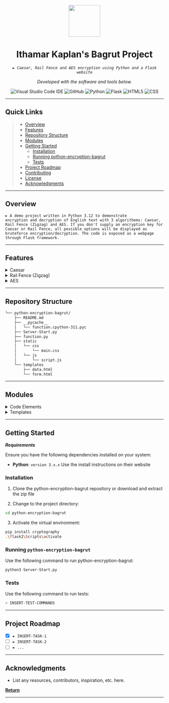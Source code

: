 <p align="center">
  <img src="https://upload.wikimedia.org/wikipedia/he/thumb/1/15/Ministry_of_Education.svg/1200px-Ministry_of_Education.svg.png" width="100" />
</p>
<p align="center">
    <h1 align="center">Ithamar Kaplan's Bagrut Project</h1>
</p>
<p align="center">
    <em><code>► Caesar, Rail Fence and AES encryption using Python and a Flask website</code></em>
</p>
<p>
<p align="center">
		<em>Developed with the software and tools below.</em>
</p>
<p align="center">
	<img src="https://img.shields.io/badge/Visual%20Studio%20Code-007ACC?style=flat&logo=visualstudiocode&logoColor=white" alt="Visual Studio Code IDE">
	<img src="https://img.shields.io/badge/GitHub-100000?style=flat&logo=github&logoColor=white" alt="GitHub">
	<img src="https://img.shields.io/badge/Python-3776AB?style=flat&logo=python&logoColor=white" alt="Python">
	<img src="https://img.shields.io/badge/Flask-000000?style=flat&logo=flask&logoColor=white" alt="Flask">
	<img src="https://img.shields.io/badge/HTML5-E34F26.svg?style=flat&logo=HTML5&logoColor=white" alt="HTML5">
	<img src="https://img.shields.io/badge/CSS-239120?&style=flat&logo=css3&logoColor=white" alt="CSS">
</p>
<hr>

##  Quick Links

> - [ Overview](#-overview)
> - [ Features](#-features)
> - [ Repository Structure](#-repository-structure)
> - [ Modules](#-modules)
> - [ Getting Started](#-getting-started)
>   - [ Installation](#-installation)
>   - [Running python-encryption-bagrut](#-running-python-encryption-bagrut)
>   - [ Tests](#-tests)
> - [ Project Roadmap](#-project-roadmap)
> - [ Contributing](#-contributing)
> - [ License](#-license)
> - [ Acknowledgments](#-acknowledgments)

---

##  Overview

<code>► A demo project written in Python 3.12 to demonstrate encryption and decryption of English text with 3 algorithems: Caesar, Rail Fence (Zigzag) and AES. If you don't supply an encryption key for Caesar or Rail Fence, all possible options will be displayed as bruteforce encryption/decryption. The code is exposed as a webpage through Flask framework.</code>

---

##  Features

<details closed><summary>Caesar</summary>
<ul>
  <li>Encryption, supplying an integer numerical key</li>
  <li>Decryption, supplying an integer numerical key</li>
  <li>Encryption/Decryption, without supplying a key - displaying all possible 25 options</li>
</ul>
</details>
<details closed><summary>Rail Fence (Zigzag)</summary>
<ul>
  <li>Encryption, supplying an integer numerical key</li>
  <li>Decryption, supplying an integer numerical key</li>
  <li>Encryption/Decryption, without supplying a key - displaying all possible 25 options</li>
</ul>
</details>
<details closed><summary>AES</summary>
<ul>
  <li>Encryption, using a random key and pre-generated password</li>
  <li>Decryption, extracting the key from the message using the pre-generated password</li>
</ul>
</details>

---

##  Repository Structure

```sh
└── python-encryption-bagrut/
    ├── README.md
    ├── __pycache__
    │   └── function.cpython-311.pyc
    ├── Server-Start.py
    ├── function.py
    ├── static
    │   └── css
    │       └── main.css
    │   └── js
    │       └── script.js
    └── templates
        ├── data.html
        └── form.html
```

---

##  Modules

<details closed><summary>Code Elements</summary>

| File                                                                                                | Summary                         |
| ---                                                                                                 | ---                             |
| [function.py](https://github.com/ithamarkap/python-encryption-bagrut/blob/master/function.py)       | <code>► Main file that holds all the encryption/decryption functions</code> |
| [Server-Start.py](https://github.com/ithamarkap/python-encryption-bagrut/blob/master/Server-Start.py) | <code>► Flask container that handles HTTP requests and distributes them to functions in function.py</code> |

</details>

<details closed><summary>Templates</summary>
| File                                                                                                | Summary                         |
| ---                                                                                                 | ---                             |
| [form.html](https://github.com/ithamarkap/python-encryption-bagrut/blob/master/templates/form.html) | <code>► Input form</code> |
| [data.html](https://github.com/ithamarkap/python-encryption-bagrut/blob/master/templates/data.html) | <code>► Result output</code> |

</details>

---

##  Getting Started

***Requirements***

Ensure you have the following dependencies installed on your system:

* **Python**: `version 3.x.x` Use the install instructions on their website

###  Installation

1. Clone the python-encryption-bagrut repository or download and extract the zip file

2. Change to the project directory:

```sh
cd python-encryption-bagrut
```

3. Activate the virtual environment:

```sh
pip install cryptography
.\flask2\Scripts\activate
```

###  Running `python-encryption-bagrut`

Use the following command to run python-encryption-bagrut:

```sh
python3 Server-Start.py
```

###  Tests

Use the following command to run tests:

```sh
> INSERT-TEST-COMMANDS
```

---

##  Project Roadmap

- [X] `► INSERT-TASK-1`
- [ ] `► INSERT-TASK-2`
- [ ] `► ...`

---

##  Acknowledgments

- List any resources, contributors, inspiration, etc. here.

[**Return**](#-quick-links)

---
